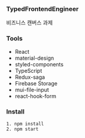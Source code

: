 ### TypedFrontendEngineer

비즈니스 캔버스 과제

### Tools

- React
- material-design
- styled-components
- TypeScript
- Redux-saga
- Firebase Storage
- mui-file-input
- react-hook-form

### Install

```tsx
1. npm install
2. npm start
```

```

```

